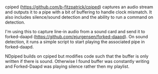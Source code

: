 cpiped (https://github.com/b-fitzpatrick/cpiped) captures an audio stream and outputs it to a pipe with a bit of buffering
to handle clock mismatch. It also includes silence/sound detection and the ability
to run a command on detection.

I'm using this to capture line-in audio from a sound card and send it to 
forked-daapd (https://github.com/ejurgensen/forked-daapd). On sound detection, it
runs a simple script to start playing the associated pipe in forked-daapd.

NDpiped builds on cpiped but modifies code such that the buffer is only written if there is sound. Otherwise I found buffer was constantly writing and Forked-Daapd was playing silence rather then my playlist.
